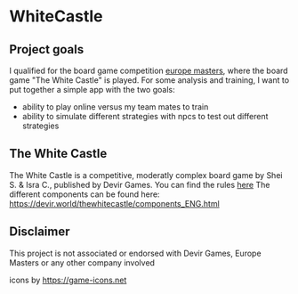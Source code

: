 # WhiteCastle

## Project goals
I qualified for the board game competition [europe masters](https://europemasters.eu), where the board game "The White Castle" is played. For some analysis and training, I want to put together a simple app with the two goals:
- ability to play online versus my team mates to train
- ability to simulate different strategies with npcs to test out different strategies

## The White Castle
The White Castle is a competitive, moderatly complex board game by Shei S. & Isra C., published by Devir Games. You can find the rules [here](https://dmmib.de/download/12604/?tmstv=1722888475)
The different components can be found here: https://devir.world/thewhitecastle/components_ENG.html

## Disclaimer
This project is not associated or endorsed with Devir Games, Europe Masters or any other company involved

icons by https://game-icons.net
